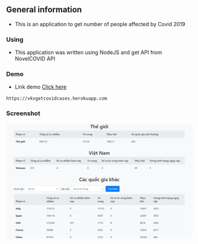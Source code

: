 ## General information

* This is an application to get number of people affected by Covid 2019

### Using

* This application was written using NodeJS and get API from NovelCOVID API

### Demo
* Link demo [Click here](https://vkvgetcovidcases.herokuapp.com)
``` 
https://vkvgetcovidcases.herokuapp.com
```
### Screenshot
![GitHub Logo](/screenshots/image.png)
